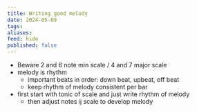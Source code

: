 ```yaml
---
title: Writing good melody
date: 2024-05-09
tags: 
aliases: 
feed: hide
published: false
---
```


- Beware 2 and 6 note min scale / 4 and 7 major scale
- melody is rhythm 
    - important beats in order: down beat, upbeat, off beat
    - keep rhythm of melody consistent per bar
- first start with tonic of scale and just write rhythm of melody
    - then adjust notes ij scale to develop melody